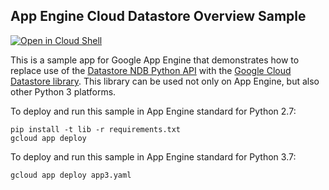## App Engine Cloud Datastore Overview Sample

[![Open in Cloud Shell][shell_img]][shell_link]

[shell_img]: http://gstatic.com/cloudssh/images/open-btn.png
[shell_link]: https://console.cloud.google.com/cloudshell/open?git_repo=https://github.com/GoogleCloudPlatform/python-docs-samples&page=editor&open_in_editor=appengine/standard/migration/ndb/overview/README.md

This is a sample app for Google App Engine that demonstrates how to replace
use of the [Datastore NDB Python API](https://cloud.google.com/appengine/docs/python/ndb/)
with the [Google Cloud Datastore library](https://googleapis.dev/python/python-ndb/latest/index.html).
This library can be used not only on App Engine, but also other Python 3
platforms.

To deploy and run this sample in App Engine standard for Python 2.7:

    pip install -t lib -r requirements.txt
    gcloud app deploy

To deploy and run this sample in App Engine standard for Python 3.7:

    gcloud app deploy app3.yaml
